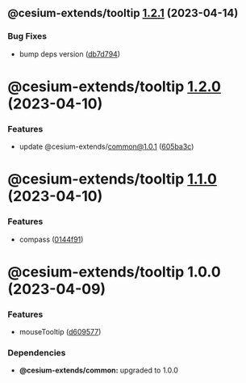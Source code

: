 ## @cesium-extends/tooltip [1.2.1](https://github.com/hongfaqiu/cesium-extends/compare/@cesium-extends/tooltip@1.2.0...@cesium-extends/tooltip@1.2.1) (2023-04-14)


### Bug Fixes

* bump deps version ([db7d794](https://github.com/hongfaqiu/cesium-extends/commit/db7d7947d13e82b85387a6c72b6a8c095aca62ec))

# @cesium-extends/tooltip [1.2.0](https://github.com/hongfaqiu/cesium-extends/compare/@cesium-extends/tooltip@1.1.0...@cesium-extends/tooltip@1.2.0) (2023-04-10)


### Features

* update @cesium-extends/common@1.0.1 ([605ba3c](https://github.com/hongfaqiu/cesium-extends/commit/605ba3c4995f548381aa573c4f18926ef8b7e7fb))

# @cesium-extends/tooltip [1.1.0](https://github.com/hongfaqiu/cesium-extends/compare/@cesium-extends/tooltip@1.0.0...@cesium-extends/tooltip@1.1.0) (2023-04-10)


### Features

* compass ([0144f91](https://github.com/hongfaqiu/cesium-extends/commit/0144f919fc1e269554b6780bc1f601555ff72f98))

# @cesium-extends/tooltip 1.0.0 (2023-04-09)


### Features

* mouseTooltip ([d609577](https://github.com/hongfaqiu/cesium-extends/commit/d609577014bd20596a63424cab6c0eaf3973134f))





### Dependencies

* **@cesium-extends/common:** upgraded to 1.0.0
